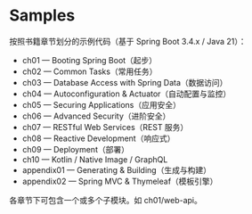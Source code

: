 # Samples

按照书籍章节划分的示例代码（基于 Spring Boot 3.4.x / Java 21）：

- ch01 — Booting Spring Boot（起步）
- ch02 — Common Tasks（常用任务）
- ch03 — Database Access with Spring Data（数据访问）
- ch04 — Autoconfiguration & Actuator（自动配置与监控）
- ch05 — Securing Applications（应用安全）
- ch06 — Advanced Security（进阶安全）
- ch07 — RESTful Web Services（REST 服务）
- ch08 — Reactive Development（响应式）
- ch09 — Deployment（部署）
- ch10 — Kotlin / Native Image / GraphQL
- appendix01 — Generating & Building（生成与构建）
- appendix02 — Spring MVC & Thymeleaf（模板引擎）

各章节下可包含一个或多个子模块。如 ch01/web-api。
